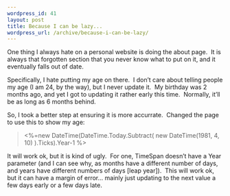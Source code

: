 ```yaml
--- 
wordpress_id: 41
layout: post
title: Because I can be lazy...
wordpress_url: /archive/because-i-can-be-lazy/
---
```


<P>One thing I always hate on a personal website is doing the about page.&nbsp; It is always that forgotten section that you never know what to put on it, and it eventually falls out of date.</P>
<P>Specifically, I hate putting my age on there.&nbsp; I don’t care about telling people my age (I am 24, by the way), but I never update it.&nbsp; My birthday was 2 months ago, and yet I got to updating it rather early this time.&nbsp; Normally, it’ll be as long as 6 months behind.</P>
<P>So, I took a better step at ensuring it is more accurrate.&nbsp; Changed the page to use this to show my age:</P>
<BLOCKQUOTE>
<P>&lt;%=new DateTime(DateTime.Today.Subtract( new DateTime(1981, 4, 10) ).Ticks).Year-1 %&gt;</P></BLOCKQUOTE>
<P>It will work ok, but it is kind of ugly.&nbsp; For one, TimeSpan doesn’t have a Year parameter (and I can see why, as months have a different number of days, and years have different numbers of days [leap year]).&nbsp; This will work ok, but it can have a margin of error… mainly just updating to the next value a few days early or a few days late.</P>
         

